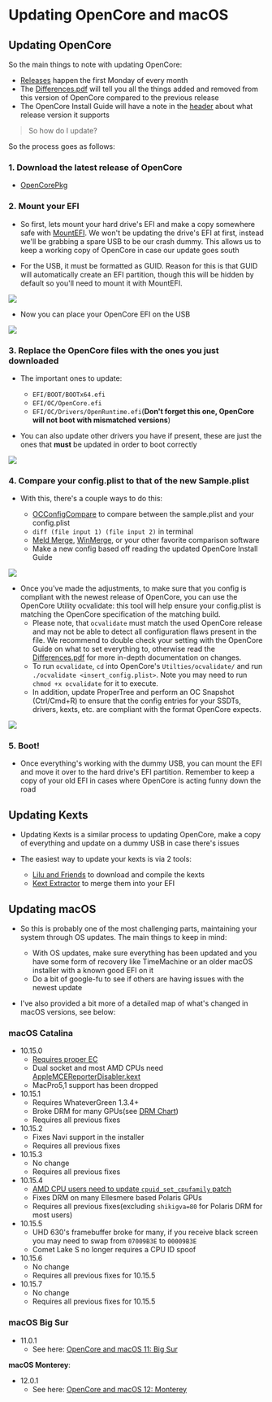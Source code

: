# Updating OpenCore and macOS

## Updating OpenCore

So the main things to note with updating OpenCore:

* [Releases](https://github.com/acidanthera/OpenCorePkg/releases) happen the first Monday of every month
* The [Differences.pdf](https://github.com/acidanthera/OpenCorePkg/blob/master/Docs/Differences/Differences.pdf) will tell you all the things added and removed from this version of OpenCore compared to the previous release
* The OpenCore Install Guide will have a note in the [header](https://dortania.github.io/OpenCore-Install-Guide/) about what release version it supports

> So how do I update?

So the process goes as follows:

### 1. **Download the latest release of OpenCore**

* [OpenCorePkg](https://github.com/acidanthera/OpenCorePkg/releases)

### 2. **Mount your EFI**

* So first, lets mount your hard drive's EFI and make a copy somewhere safe with [MountEFI](https://github.com/corpnewt/MountEFI). We won't be updating the drive's EFI at first, instead we'll be grabbing a spare USB to be our crash dummy. This allows us to keep a working copy of OpenCore in case our update goes south

* For the USB, it must be formatted as GUID. Reason for this is that GUID will automatically create an EFI partition, though this will be hidden by default so you'll need to mount it with MountEFI.

 ![](../images/post-install/update-md/usb-erase.png)

* Now you can place your OpenCore EFI on the USB

 ![](../images/post-install/update-md/usb-folder.png)

### 3. **Replace the OpenCore files with the ones you just downloaded**

* The important ones to update:

  * `EFI/BOOT/BOOTx64.efi`
  * `EFI/OC/OpenCore.efi`
  * `EFI/OC/Drivers/OpenRuntime.efi`(**Don't forget this one, OpenCore will not boot with mismatched versions**)

* You can also update other drivers you have if present, these are just the ones that **must** be updated in order to boot correctly

![](../images/post-install/update-md/usb-folder-highlight.png)

### 4. **Compare your config.plist to that of the new Sample.plist**

* With this, there's a couple ways to do this:

  * [OCConfigCompare](https://github.com/corpnewt/OCConfigCompare) to compare between the sample.plist and your config.plist
  * `diff (file input 1) (file input 2)` in terminal
  * [Meld Merge](https://github.com/yousseb/meld/releases/), [WinMerge](https://winmerge.org/), or your other favorite comparison software
  * Make a new config based off reading the updated OpenCore Install Guide

![](../images/post-install/update-md/oc-config-compare.png)

* Once you've made the adjustments, to make sure that you config is compliant with the newest release of OpenCore, you can use the OpenCore Utility ocvalidate: this tool will help ensure your config.plist is matching the OpenCore specification of the matching build.
  * Please note, that `ocvalidate` must match the used OpenCore release and may not be able to detect all configuration flaws present in the file. We recommend to double check your setting with the OpenCore Guide on what to set everything to, otherwise read the [Differences.pdf](https://github.com/acidanthera/OpenCorePkg/blob/master/Docs/Differences/Differences.pdf)  for more in-depth documentation on changes.
  * To run `ocvalidate`, `cd` into OpenCore's `Utilties/ocvalidate/` and run `./ocvalidate <insert_config.plist>`. Note you may need to run `chmod +x ocvalidate` for it to execute.
  * In addition, update ProperTree and perform an OC Snapshot (Ctrl/Cmd+R) to ensure that the config entries for your SSDTs, drivers, kexts, etc. are compliant with the format OpenCore expects.

![](../images/post-install/update-md/ocvalidate.png)

### 5. **Boot!**

* Once everything's working with the dummy USB, you can mount the EFI and move it over to the hard drive's EFI partition. Remember to keep a copy of your old EFI in cases where OpenCore is acting funny down the road

## Updating Kexts

* Updating Kexts is a similar process to updating OpenCore, make a copy of everything and update on a dummy USB in case there's issues

* The easiest way to update your kexts is via 2 tools:

  * [Lilu and Friends](https://github.com/corpnewt/Lilu-and-Friends) to download and compile the kexts
  * [Kext Extractor](https://github.com/corpnewt/KextExtractor) to merge them into your EFI

## Updating macOS

* So this is probably one of the most challenging parts, maintaining your system through OS updates. The main things to keep in mind:
  * With OS updates, make sure everything has been updated and you have some form of recovery like TimeMachine or an older macOS installer with a known good EFI on it
  * Do a bit of google-fu to see if others are having issues with the newest update

* I've also provided a bit more of a detailed map of what's changed in macOS versions, see below:

### macOS Catalina

* 10.15.0
  * [Requires proper EC](https://dortania.github.io/Getting-Started-With-ACPI/)
  * Dual socket and most AMD CPUs need [AppleMCEReporterDisabler.kext](https://github.com/acidanthera/bugtracker/files/3703498/AppleMCEReporterDisabler.kext.zip)
  * MacPro5,1 support has been dropped
* 10.15.1
  * Requires WhateverGreen 1.3.4+
  * Broke DRM for many GPUs(see [DRM Chart](https://github.com/acidanthera/WhateverGreen/blob/master/Manual/FAQ.Chart.md))
  * Requires all previous fixes
* 10.15.2
  * Fixes Navi support in the installer
  * Requires all previous fixes
* 10.15.3
  * No change
  * Requires all previous fixes
* 10.15.4
  * [AMD CPU users need to update `cpuid_set_cpufamily` patch](https://github.com/AMD-OSX/AMD_Vanilla)
  * Fixes DRM on many Ellesmere based Polaris GPUs
  * Requires all previous fixes(excluding `shikigva=80` for Polaris DRM for most users)
* 10.15.5
  * UHD 630's framebuffer broke for many, if you receive black screen you may need to swap from `07009B3E` to `00009B3E`
  * Comet Lake S no longer requires a CPU ID spoof
* 10.15.6
  * No change
  * Requires all previous fixes for 10.15.5
* 10.15.7
  * No change
  * Requires all previous fixes for 10.15.5
  
### macOS Big Sur

* 11.0.1
  * See here: [OpenCore and macOS 11: Big Sur](https://dortania.github.io/OpenCore-Install-Guide/extras/big-sur/)

**macOS Monterey**:

* 12.0.1
  * See here: [OpenCore and macOS 12: Monterey](https://dortania.github.io/OpenCore-Install-Guide/extras/monterey.html)
